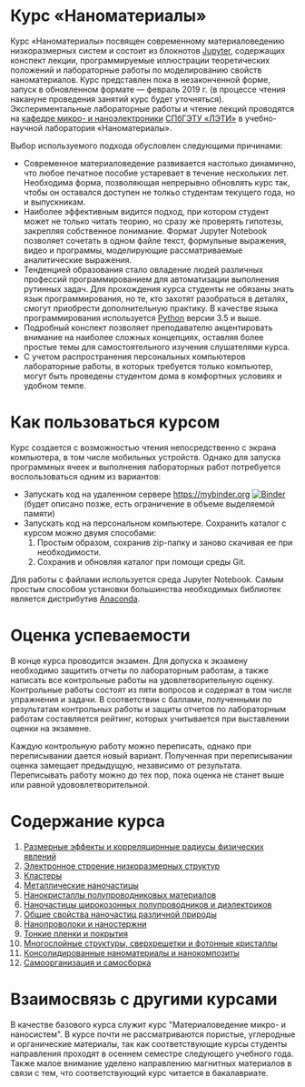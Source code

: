 # Курс «Наноматериалы»

Курс «Наноматериалы» посвящен современному материаловедению низкоразмерных систем и состоит из блокнотов [Jupyter](https://jupyter.org), содержащих конспект лекции, программируемые иллюстрации теоретических положений и лабораторные работы по моделированию свойств наноматериалов. Курс представлен пока в незаконченной форме, запуск в обновленном формате — февраль 2019 г. (в процессе чтения накануне проведения занятий курс будет уточняться). Экспериментальные лабораторные работы и чтение лекций проводятся на [кафедре микро- и наноэлектроники](https://etu.ru/ru/fakultety/fakultet-elektroniki/sostav-fakulteta/kafedra-mikroelektroniki/) [СПбГЭТУ «ЛЭТИ»](https://etu.ru/ru/universitet/) в учебно-научной лаборатория «Наноматериалы».

Выбор используемого подхода обусловлен следующими причинами:
* Современное материаловедение развивается настолько динамично, что любое печатное пособие устаревает в течение нескольких лет. Необходима форма, позволяющая непрерывно обновлять курс так, чтобы он оставался доступен не толкьо студентам текущего года, но и выпускникам.
* Наиболее эффективным видится подход, при котором студент может не только читать теорию, но сразу же проверять гипотезы, закрепляя собственное понимание. Формат Jupyter Notebook позволяет сочетать в одном файле текст, формульные выражения, видео и программы, моделирующие рассматриваемые аналитические выражения.
* Тенденцией образования стало овладение людей различных профессий программированием для автоматизации выполнения рутинных задач. Для прохождения курса студенты не обязаны знать язык программирования, но те, кто захотят разобраться в деталях, смогут приобрести дополнительную практику. В качестве языка программирования используется [Python](https://ru.wikipedia.org/wiki/Python) версии 3.5 и выше.
* Подробный конспект позволяет преподавателю акцентировать внимание на наиболее сложных концепциях, оставляя более простые темы для самостоятельного изучения слушателями курса.
* С учетом распространения персональных компьютеров лабораторные работы, в которых требуется только компьютер, могут быть проведены студентом дома в комфортных условиях и удобном темпе.

# Как пользоваться курсом

Курс создается с возможностью чтения непосредственно с экрана компьютера, в том числе мобильных устройств. Однако для запуска программных ячеек и выполнения лабораторных работ потребуется воспользоваться одним из  вариантов:
* Запускать код на удаленном сервере https://mybinder.org [![Binder](https://mybinder.org/badge_logo.svg)](https://mybinder.org/v2/gh/nanomaterials/course/master) (будет описано позже, есть ограничение в объеме выделяемой памяти)
* Запускать код на персональном компьютере. Сохранить каталог с курсом можно двумя способами:
    1. Простым образом, сохранив zip-папку и заново скачивая ее при необходимости.
    2. Сохранив и обновляя каталог при помощи среды Git.
    
Для работы с файлами используется среда Jupyter Notebook. Самым простым способом установки большинства необходимых библиотек является дистрибутив [Anaconda](https://www.anaconda.com/download/).

# Оценка успеваемости

В конце курса проводится экзамен. Для допуска к экзамену необходимо защитить отчеты по лабораторным работам, а также написать  все контрольные работы на удовлетворительную оценку. Контрольные работы состоят из пяти вопросов и содержат в том числе упражнения и задачи. В соответствии с баллами, полученными по результатам контрольных работы и защиты отчетов по лабораторным работам составляется рейтинг, которых учитывается при выставлении оценки на экзамене.

Каждую контрольную работу можно переписать, однако при переписывании дается новый вариант. Полученная при переписывании оценка замещает предыдущую, независимо от результата. Переписывать работу можно до тех пор, пока оценка не станет выше или равной удововлетворительной.

# Содержание курса

1. [Размерные эффекты и корреляционные радиусы физических явлений](01_-_Nanoscale/Lecture.ipynb)
2. [Электронное строение низкоразмерных структур](02_-_From_atoms_to_nanomaterials/Lecture_and_lab.ipynb)
3. [Кластеры](03_-_Clusters/Lecture.ipynb)
4. [Металлические наночастицы](04_-_Metal_NPs/Metal_NPs_Lecture.ipynb)
5. [Нанокристаллы полупроводниковых материалов](05_-_Semiconductor_NPs/Lecture.ipynb)
6. [Наночастицы широкозонных полупроводников и диэлектриков](06_-_Widegap_NPs/Lecture.ipynb)
7. [Общие свойства наночастиц различной природы](07_-_Properties_of_NPs/Lecture.ipynb)
8. [Нанопроволоки и наностержни](08_-_1D_Structures/Lecture.ipynb)
9. [Тонкие пленки и покрытия](09_-_2D_Nanomaterials/01_Thin_films.ipynb)
10. [Многослойные структуры, сверхрешетки и фотонные кристаллы](09_-_2D_Nanomaterials/02_Periodic_structures.ipynb)
11. [Консолидированные наноматериалы и нанокомпозиты](10_-_3D_Nanomaterials/Nanocomposites.ipynb)
12. [Самоорганизация и самосборка](10_-_3D_Nanomaterials/Self-organization.ipynb)

# Взаимосвязь с другими курсами

В качестве базового курса служит курс "Материаловедение микро- и наносистем". В курсе почти не рассматриваются пористые, углеродные и органические материалы, так как соответствующие курсы студенты направления проходят в осеннем семестре следующего учебного года. Также малое внимание уделено направлению магнитных материалов в связи с тем, что соответствующий курс читается в бакалавриате. 
